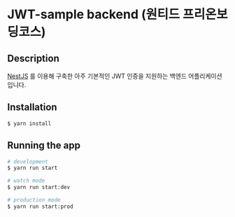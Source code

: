# JWT-sample backend (원티드 프리온보딩코스)

## Description

[NestJS](https://github.com/nestjs/nest) 를 이용해 구축한 아주 기본적인 JWT 인증을 지원하는 백엔드 어플리케이션입니다.


## Installation

```bash
$ yarn install
```

## Running the app

```bash
# development
$ yarn run start

# watch mode
$ yarn run start:dev

# production mode
$ yarn run start:prod
```

